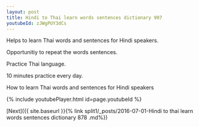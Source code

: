 ```yaml
---
layout: post
title: Hindi to Thai learn words sentences dictionary 907 
youtubeId: zJWgPUY3dCs
---
```

 
 
Helps to learn Thai words and sentences for Hindi speakers.

Opportunitiy to repeat the words sentences. 

Practice Thai language. 
 
10 minutes practice every day. 
 
How to learn Thai words and sentences for Hindi speakers 
 
{% include youtubePlayer.html id=page.youtubeId %}
 
 
[Next]({{ site.baseurl }}{% link  split1/_posts/2016-07-01-Hindi to thai learn words sentences dictionary 878 .md%})
 
